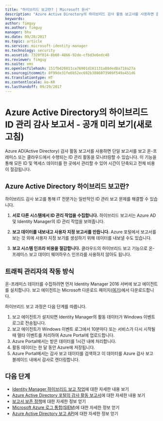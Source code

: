 ```yaml
---
title: "하이브리드 보고란? | Microsoft 문서"
description: "Azure Active Directory의 하이브리드 감사 활동 보고서를 사용하면 클라우드와 온-프레미스 모두에서 감사된 이벤트를 볼 수 있습니다."
keywords: 
author: fimguy
ms.author: fimguy
manager: bhu
ms.date: 09/28/2017
ms.topic: article
ms.service: microsoft-identity-manager
ms.technology: security
ms.assetid: 7320f014-8b60-4866-92de-cfbd3e6edc48
ms.reviewer: fimguy
ms.suite: ems
ms.openlocfilehash: 151fbd26011ca76901d181131a88ded8a718a27a
ms.sourcegitcommit: 0f99de31fe6b52ec692b3886073909f549a451d6
ms.translationtype: HT
ms.contentlocale: ko-KR
ms.lasthandoff: 09/29/2017
---
```

# <a name="hybrid-identity-management-audit-reports-in-azure-active-directory---public-previewrefresh"></a>Azure Active Directory의 하이브리드 ID 관리 감사 보고서 - 공개 미리 보기(새로 고침)
Azure AD(Active Directory) 감사 활동 보고서를 사용하면 단일 보고서를 보고 온-프레미스 또는 클라우드에서 수행되는 ID 관리 활동을 모니터링할 수 있습니다. 이 기능을 통해 모든 ID 및 액세스 데이터를 한 곳에서 관리할 수 있어 시간이 단축되고 전체 비용이 절감됩니다.

## <a name="what-is-azure-active-directory-hybrid-reporting"></a>Azure Active Directory 하이브리드 보고란?
하이브리드 감사 보고를 통해 IT 전문가는 일반적인 ID 관리 보고 문제를 해결할 수 있습니다.

1. **서로 다른 시스템에서 ID 관리 작업을 수집합니다.** 하이브리드 보고서는 Azure AD 및 Identity Manager의 ID 관리 작업을 보여줍니다.

2. **보고 데이터를 내보내고 사용자 지정 보고서를 만듭니다.** Azure 포털에서 보고서를 보는 것 외에 사용자 지정 보기를 생성하기 위해 데이터를 내보낼 수도 있습니다.

3. **보고 시스템 인프라 비용을 절감합니다.** 클라우드의 하이브리드 보고 기능으로 온-프레미스 보고 데이터 웨어하우스 인프라를 사용하지 않아도 됩니다.

## <a name="how-does-it-work"></a>트래픽 관리자의 작동 방식

온-프레미스 데이터를 수집하려면 먼저 Identity Manager 2016 서버에 보고 에이전트를 설치합니다. 보고 에이전트는 Microsoft 다운로드 페이지([여기](https://www.microsoft.com/en-us/download/details.aspx?id=55112))에서 다운로드합니다.

하이브리드 보고 과정은 다음 단계를 따릅니다.
1. 보고 에이전트가 설치되면 Identity Manager의 활동 데이터가 Windows 이벤트 로그로 전송됩니다.
2. 보고 에이전트가 Windows 이벤트 로그에서 10분마다 또는 서비스가 다시 시작될 때 델타 이벤트를 처리하여 Azure Portal에 업로드합니다.
3. Azure Portal에서는 받은 데이터를 1시간 내에 처리합니다.
4. 활동 데이터는 한 달 동안 Azure에 저장됩니다.
5. Azure Portal에서는 감사 보고 데이터를 검색하고 이 데이터를 Azure 감사 보고 블레이드 내에서 감사로 렌더링합니다.

## <a name="next-steps"></a>다음 단계
- [Identity Manager 하이브리드 보고 작업](working-with-identity-manager-hybrid-reporting.md)에 대한 자세한 내용 보기
- [Azure Active Directory 포털의 감사 활동 보고서](https://docs.microsoft.com/en-us/azure/active-directory/active-directory-reporting-activity-audit-logs)에 대한 자세한 내용 보기
- [보고서 보존 정책](https://docs.microsoft.com/en-us/azure/active-directory/active-directory-reporting-retention)에 대한 자세한 정보 얻기
- [Microsoft Azure 로그 통합(SIEM)](https://docs.microsoft.com/en-us/azure/security/security-azure-log-integration-overview)에 대한 자세한 정보 얻기
- [Azure Active Directory 보고 API](https://docs.microsoft.com/en-us/azure/active-directory/active-directory-reporting-api-getting-started)에 대한 자세한 정보 얻기

